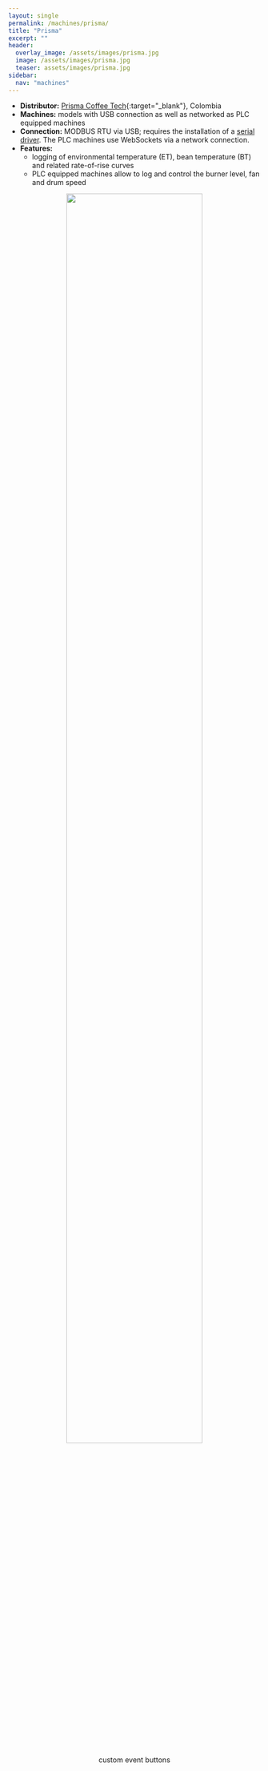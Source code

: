 ```yaml
---
layout: single
permalink: /machines/prisma/
title: "Prisma"
excerpt: ""
header:
  overlay_image: /assets/images/prisma.jpg
  image: /assets/images/prisma.jpg
  teaser: assets/images/prisma.jpg
sidebar:
  nav: "machines"
---
```


* __Distributor:__ [Prisma Coffee Tech](https://www.prismacoffeetech.com/){:target="_blank"}, Colombia
* __Machines:__ models with USB connection as well as networked as PLC equipped machines
* __Connection:__ MODBUS RTU via USB; requires the installation of a [serial driver](/modbus_serial/). The PLC machines use WebSockets via a network connection.
* __Features:__ 
  - logging of environmental temperature (ET), bean temperature (BT) and related rate-of-rise curves
  - PLC equipped machines allow to log and control the burner level, fan and drum speed

<figure>
<center>
<a href="{{ site.baseurl }}/assets/images/buttons-prisma.png">
<img src="{{ site.baseurl }}/assets/images/buttons-prisma.png" style="width: 80%;"></a>
    <figcaption>custom event buttons</figcaption>
</center>
</figure>